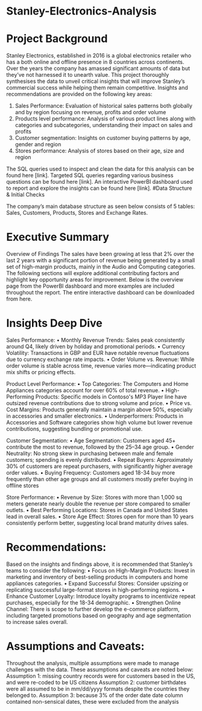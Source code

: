 # Stanley-Electronics-Analysis

# Project Background
Stanley Electronics, established in 2016 is a global electronics retailer who has a both online and offline presence in 8 countries across continents.
Over the years the company has amassed significant amounts of data but they’ve not harnessed it to unearth value. This project thoroughly synthesises the data to unveil critical insights that will improve Stanley’s commercial success while helping them remain competitive.
Insights and recommendations are provided on the following key areas:
1.	Sales Performance: Evaluation of historical sales patterns both globally and by region focusing on revenue, profits and order volume
2.	Products level performance: Analysis of various product lines along with categories and subcategories, understanding their impact on sales and profits
3.	Customer segmentation: Insights on customer buying patterns by age, gender and region
4.	Stores performance: Analysis of stores based on their age, size and region 

The SQL queries used to inspect and clean the data for this analysis can be found here [link].
Targeted SQL queries regarding various business questions can be found here [link].
An interactive PowerBI dashboard used to report and explore the insights can be found here [link].
#Data Structure & Initial Checks

The company’s main database structure as seen below consists of 5 tables: Sales, Customers, Products, Stores and Exchange Rates.

# Executive Summary
Overview of Findings
The sales have been growing at less that 2% over the last 2 years with a significant portion of revenue being generated by a small set of high-margin products, mainly in the Audio and Computing categories. The following sections will explore additional contributing factors and highlight key opportunity areas for improvement.
Below is the overview page from the PowerBI dashboard and more examples are included throughout the report. The entire interactive dashboard can be downloaded from here.
 
# Insights Deep Dive
Sales Performance: 
•	Monthly Revenue Trends: Sales peak consistently around Q4, likely driven by holiday and promotional periods.
•	Currency Volatility: Transactions in GBP and EUR have notable revenue fluctuations due to currency exchange rate impacts.
•	Order Volume vs. Revenue: While order volume is stable across time, revenue varies more—indicating product mix shifts or pricing effects.
 
Product Level Performance:
•	Top Categories: The Computers and Home Appliances categories account for over 60% of total revenue.
•	High-Performing Products: Specific models in Contoso's MP3 Player line have outsized revenue contributions due to strong volume and price.
•	Price vs. Cost Margins: Products generally maintain a margin above 50%, especially in accessories and smaller electronics.
•	Underperformers: Products in Accessories and Software categories show high volume but lower revenue contributions, suggesting bundling or promotional use.

 
Customer Segmentation:
•	Age Segmentation: Customers aged 45+ contribute the most to revenue, followed by the 25–34 age group.
•	Gender Neutrality: No strong skew in purchasing between male and female customers; spending is evenly distributed.
•	Repeat Buyers: Approximately 30% of customers are repeat purchasers, with significantly higher average order values.
•	Buying Frequency: Customers aged 18-34 buy more frequently than other age groups and all customers mostly prefer buying in offline stores
 
Store Performance:
•	Revenue by Size: Stores with more than 1,000 sq meters generate nearly double the revenue per store compared to smaller outlets.
•	Best Performing Locations: Stores in Canada and United States lead in overall sales.
•	Store Age Effect: Stores open for more than 10 years consistently perform better, suggesting local brand maturity drives sales.
 
# Recommendations:
Based on the insights and findings above, it is recommended that Stanley’s teams to consider the following:
•	Focus on High-Margin Products: Invest in marketing and inventory of best-selling products in computers and home appliances categories.
•	Expand Successful Stores: Consider upsizing or replicating successful large-format stores in high-performing regions.
•	Enhance Customer Loyalty: Introduce loyalty programs to incentivize repeat purchases, especially for the 18-34 demographic.
•	Strengthen Online Channel: There is scope to further develop the e-commerce platform, including targeted promotions based on geography and age segmentation to increase sales overall.

# Assumptions and Caveats:
Throughout the analysis, multiple assumptions were made to manage challenges with the data. These assumptions and caveats are noted below:
Assumption 1: missing country records were for customers based in the US, and were re-coded to be US citizens
Assumption 2: customer birthdates were all assumed to be in mm/dd/yyyy formats despite the countries they belonged to.
Assumption 3:  because 3% of the order date date column contained non-sensical dates, these were excluded from the analysis

